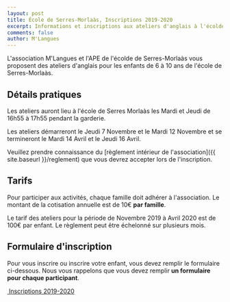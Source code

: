 ```yaml
---
layout: post
title: École de Serres-Morlaàs, Inscriptions 2019-2020
excerpt: Informations et inscriptions aux ateliers d'anglais à l'écolde de Serres-Morlaàs pour la saison 2019-2020
comments: false
author: M'Langues
---
```


L'association M'Langues et l'APE de l'écolde de Serres-Morlaàs vous proposent
des ateliers d'anglais pour les enfants de 6 à 10 ans de l'école de Serres-Morlaàs.

## Détails pratiques

Les ateliers auront lieu à l'école de Serres Morlaàs les Mardi et Jeudi de
16h55 à 17h55 pendant la garderie.

Les ateliers démarreront le Jeudi 7 Novembre et le Mardi 12 Novembre et se termineront
le Mardi 14 Avril et le Jeudi 16 Avril.

Veuillez prendre connaissance du
[règlement intérieur de l'association]({{ site.baseurl }}/reglement) que vous
devrez accepter lors de l'inscription.

## Tarifs

Pour participer aux activités, chaque famille doit adhérer à l'association. Le
montant de la cotisation annuelle est de 10€ **par famille**.

Le tarif des ateliers pour la période de Novembre 2019 à Avril 2020 est de 100€
par enfant. Le règlement peut être échelonné sur plusieurs mois.

## Formulaire d'inscription

Pour vous inscrire ou inscrire votre enfant, vous devez remplir le
formulaire ci-dessous. Nous vous rappelons que vous devez remplir
**un formulaire pour chaque participant**.

<p class="text-center">
    <a href="{{ site.baseurl }}/inscriptions_serres_morlaas " role="button" class="btn btn-lg btn-success" aria-label="Remove">
        <span class="far fa-check-circle" aria-hidden="true"></span>
        &nbsp;Inscriptions 2019-2020
    </a>
</p>
